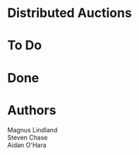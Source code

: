 Distributed Auctions
====================

To Do
=====

Done
====

Authors
=======
Magnus Lindland  
Steven Chase  
Aidan O'Hara  

